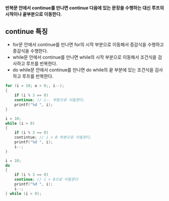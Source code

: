 #### 반복문 안에서 continue를 만나면 continue 다음에 있는 문장을 수행하는 대신 루프의 시작이나 끝부분으로 이동한다. ####

## continue 특징 ##

- for문 안에서 continue를 만나면 for의 시작 부분으로 이동해서 증감식을 수행하고 증감식을 수행한다.
- while문 안에서 continue를 만나면 while의 시작 부분으로 이동해서 조건식을 검사하고 루프를 반복한다.
- do while문 안에서 continue를 만나면 do while의 끝 부분에 있는 조건식을 검사하고 루프를 반복한다.
```c
for (i = 10; o > 0;, i--);
{
	if (i % 3 == 0)
	continue; // i-- 부분으로 이동한다.
	printf("%d ", i);
}
```

```c
i = 10;
while (i > 0)
{
	if (i % 3 == 0)
	contintue; // i > 0 부분으로 이동한다.
	printf("%d ", i);
	i--;
}
```

```c
i = 10;
do
{
	if (i % 3 == 0)
	continue; // i > 0으로 이동한다
	printf("%d ", i);
	i--;
} while (i > 0);
```